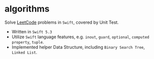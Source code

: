 # algorithms

Solve [LeetCode](https://www.leetcode.com) problems in `Swift`, covered by Unit Test.

- Written in `Swift 5.3`
- Utilize `Swift` language features, e.g. `inout`, `guard`, `optional`, `computed property`, `tuple`.
- Implemented helper Data Structure, including `Binary Search Tree`, `Linked List`.
